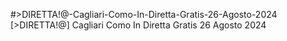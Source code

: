 #>DIRETTA!@-Cagliari-Como-In-Diretta-Gratis-26-Agosto-2024
[>DIRETTA!@] Cagliari Como In Diretta Gratis 26 Agosto 2024
